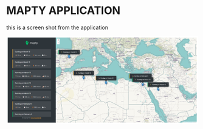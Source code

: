 # MAPTY APPLICATION

this is a screen shot from the application

![image](/Mapty%20app%20ScreenShot.png 'icon')

